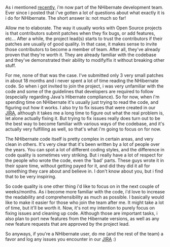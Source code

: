 As i mentioned <a href="/blog/2008/11/joining-the-nhibernate-developers/">recently</a>, i'm now part of the NHibernate development team.  Ever since i posted that i've gotten a lot of questions about what exactly it is i do for NHibernate.  The short answer is: not much so far!

Allow me to elaborate.  The way it usually works with Open Source projects is that contributors submit patches when they fix bugs, or add features, etc...  After a while, the project lead(s) starts to trust the contributors if their patches are usually of good quality.  In that case, it makes sense to invite those contributors to become a member of team.  After all, they've already proven that they're worth it.  They are already familiar with the codebase and they've demonstrated their ability to modify/fix it without breaking other stuff.

For me, none of that was the case.  I've submitted only 3 very small patches in about 18 months and i never spent a lot of time reading the NHibernate code.  So when i got invited to join the project, i was very unfamiliar with the code and some of the guidelines that developers are required to follow (especially regarding Java's Hibernate compliance).  So for now, when i'm spending time on NHibernate it's usually just trying to read the code, and figuring out how it works.  I also try to fix issues that were created in our <a href="http://jira.nhibernate.org">JIRA</a>, although it takes me a long time to figure out what the real problem is, let alone actually fixing it.  But trying to fix issues really does turn out to be the best way to become familiar with various ways of the codebase, and it's actually very fulfilling as well, so that's what i'm going to focus on for now.

The NHibernate code itself is pretty complex in certain areas, and very clean in others.  It's very clear that it's been written by a lot of people over the years.  You can spot a lot of different coding styles, and the difference in code quality is sometimes very striking.  But i really have a lot of respect for the people who wrote the code, even the 'bad' parts.  These guys wrote it in their spare time, without getting payed for it, and did they did it all for something they care about and believe in.  I don't know about you, but i find that to be very inspiring.  

So code quality is one other thing i'd like to focus on in the next couple of weeks/months.  As i become more familiar with the code, i'd love to increase the readability and comprehensibility as much as possible.  I basically would like to make it easier for those who join the team after me.  It might take a lot of time, but it'll be worth it.  Now, it's not my intention to purely focus on fixing issues and cleaning up code.  Although those are important tasks, i also plan to port new features from the Hibernate versions, as well as any new feature requests that are approved by the project lead.  

So anyways, if you're a NHibernate user, do me (and the rest of the team) a favor and log any issues you encounter in our <a href="http://jira.nhibernate.org/secure/Dashboard.jspa">JIRA</a> :)